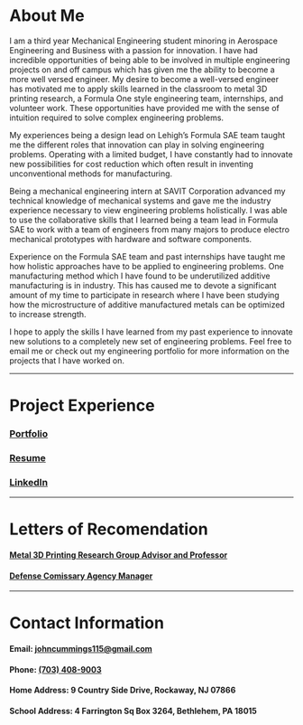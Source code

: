 # About Me

I am a third year Mechanical Engineering student minoring in Aerospace Engineering and Business with a passion for innovation. I have had incredible opportunities of being able to be involved in multiple engineering projects on and off campus which has given me the ability to become a more well versed engineer. My desire to become a well-versed engineer has motivated me to apply skills learned in the classroom to metal 3D printing research, a Formula One style engineering team, internships, and volunteer work. These opportunities have provided me with the sense of intuition required to solve complex engineering problems. 

My experiences being a design lead on Lehigh’s Formula SAE team taught me the different roles that innovation can play in solving engineering problems. Operating with a limited budget, I have constantly had to innovate new possibilities for cost reduction which often result in inventing unconventional methods for manufacturing.

Being a mechanical engineering intern at SAVIT Corporation advanced my technical knowledge of mechanical systems and gave me the industry experience necessary to view engineering problems holistically. I was able to use the collaborative skills that I learned being a team lead in Formula SAE to work with a team of engineers from many majors to produce electro mechanical prototypes with hardware and software components. 

Experience on the Formula SAE team and past internships have taught me how holistic approaches have to be applied to engineering problems. One manufacturing method which I have found to be underutilized additive manufacturing is in industry. This has caused me to devote a significant amount of my time to participate in research where I have been studying how the microstructure of additive manufactured metals can be optimized to increase strength. 

I hope to apply the skills I have learned from my past experience to innovate new solutions to a completely new set of engineering problems. Feel free to email me or check out my engineering portfolio for more information on the projects that I have worked on. 


***

# Project Experience

### [Portfolio](./portfolio.pdf)


### [Resume](./resume.pdf)


### [LinkedIn](http://linkedin.com/in/john-cummings1)

***

# Letters of Recomendation

#### [Metal 3D Printing Research Group Advisor and Professor](./hadenlor.pdf)

#### [Defense Comissary Agency Manager](./decalor.pdf)

***

# Contact Information

#### Email: [johncummings115@gmail.com](mailto:johncummings115@gmail.com)

#### Phone: [(703) 408-9003](tel:703-408-9003)

#### Home Address: 9 Country Side Drive, Rockaway, NJ 07866

#### School Address: 4 Farrington Sq Box 3264, Bethlehem, PA 18015
